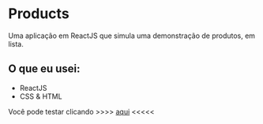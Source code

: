 # Products 

Uma aplicação em ReactJS que simula uma demonstração de produtos, em lista.

## O que eu usei: 
 <ul>
  <li>ReactJS</li>
  <li>CSS & HTML </li>
 </ul>
 
 Você pode testar clicando >>>> <a href="https://ixwde.csb.app/">aqui</a> <<<<<
